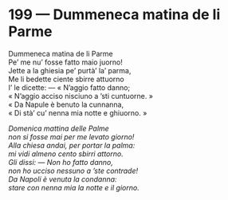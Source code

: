 # 199 — Dummeneca matina de li Parme

Dummeneca matina de li Parme  
Pe’ me nu’ fosse fatto maio juorno!  
Jette a la ghiesia pe’ purtà’ la’ parma,  
Me li bedette ciente sbirre attuorno  
I’ le dicette: — « N’aggio fatto danno;  
« N’aggio acciso nisciuno a ’sti cuntuorne. »  
« Da Napule è benuto la cunnanna,  
« Di stà’ cu’ nenna mia notte e ghiuorno. »

_Domenica mattina delle Palme  
non si fosse mai per me levato giorno!  
Alla chiesa andai, per portar la palma:  
mi vidi almeno cento sbirri attorno.  
Gli dissi: — Non ho fatto danno,  
non ho ucciso nessuno a ’ste contrade!  
Da Napoli è venuta la condanna:  
stare con nenna mia la notte e il giorno._

